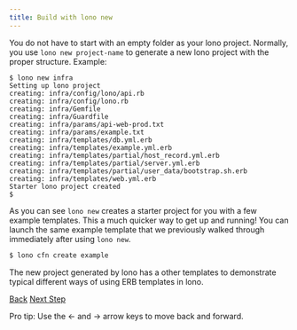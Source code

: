```yaml
---
title: Build with lono new
---
```


You do not have to start with an empty folder as your lono project. Normally, you use `lono new project-name` to generate a new lono project with the proper structure.  Example:

```
$ lono new infra
Setting up lono project
creating: infra/config/lono/api.rb
creating: infra/config/lono.rb
creating: infra/Gemfile
creating: infra/Guardfile
creating: infra/params/api-web-prod.txt
creating: infra/params/example.txt
creating: infra/templates/db.yml.erb
creating: infra/templates/example.yml.erb
creating: infra/templates/partial/host_record.yml.erb
creating: infra/templates/partial/server.yml.erb
creating: infra/templates/partial/user_data/bootstrap.sh.erb
creating: infra/templates/web.yml.erb
Starter lono project created
$
```

As you can see `lono new` creates a starter project for you with a few example templates.  This a much quicker way to get up and running!  You can launch the same example template that we previously walked through immediately after using `lono new`.

```sh
$ lono cfn create example
```

The new project generated by lono has a other templates to demonstrate typical different ways of using ERB templates in lono.

<a id="prev" class="btn btn-basic" href="{% link _docs/scratch-cfn-delete.md %}">Back</a>
<a id="next" class="btn btn-primary" href="{% link _docs/existing.md %}">Next Step</a>
<p class="keyboard-tip">Pro tip: Use the <- and -> arrow keys to move back and forward.</p>

